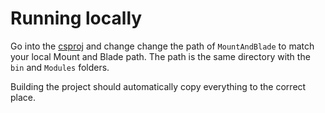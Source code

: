 ﻿# Running locally

Go into the [csproj](/Indoctrinator/Indoctrinator.csproj) and change change the path of `MountAndBlade` to match your local Mount and Blade path. The path is the same directory with the `bin` and `Modules` folders.

Building the project should automatically copy everything to the correct place.
